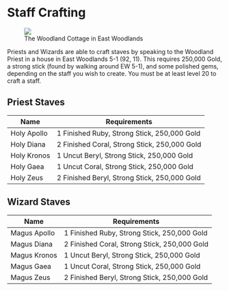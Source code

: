 # Staff Crafting

<figure>
  <img src="../../images/woodland_cottage.jpg" />
  <figcaption>The Woodland Cottage in East Woodlands</figcaption>
</figure>

Priests and Wizards are able to craft staves by speaking to the Woodland Priest in a house in East Woodlands 5-1 (92, 11). This requires 250,000 Gold, a strong stick (found by walking around EW 5-1), and some polished gems, depending on the staff you wish to create. You must be at least level 20 to craft a staff.

## Priest Staves

| **Name** | **Requirements** |
| - | - |
| Holy Apollo | 1 Finished Ruby, Strong Stick, 250,000 Gold |
| Holy Diana | 2 Finished Coral, Strong Stick, 250,000 Gold |
| Holy Kronos | 1 Uncut Beryl, Strong Stick, 250,000 Gold |
| Holy Gaea | 1 Uncut Coral, Strong Stick, 250,000 Gold |
| Holy Zeus | 2 Finished Beryl, Strong Stick, 250,000 Gold |

## Wizard Staves

| **Name** | **Requirements** |
| - | - |
| Magus Apollo | 1 Finished Ruby, Strong Stick, 250,000 Gold |
| Magus Diana | 2 Finished Coral, Strong Stick, 250,000 Gold |
| Magus Kronos | 1 Uncut Beryl, Strong Stick, 250,000 Gold |
| Magus Gaea | 1 Uncut Coral, Strong Stick, 250,000 Gold |
| Magus Zeus | 2 Finished Beryl, Strong Stick, 250,000 Gold |

